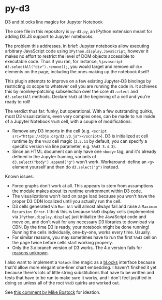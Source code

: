 # py-d3
D3 and bl.ocks line magics for Jupyter Notebook

The core file in this repository is `py-d3.py`, an IPython extension meant for adding D3.JS support to Jupyter notebooks.

The problem this addresses, in brief: Jupyter notebooks allow executing arbitrary JavaScript code using `IPython.display.JavaScript`, however it makes no effort to restrict the level of DOM objects accessible to executable code. Thus if you ran, for instance, `%javascript d3.selectAll("div").remove();`, you would target and remove *all* `div` elements on the page, including the ones making up the notebook itself!

This plugin attempts to improve on a few existing Jupyter-D3 bindings by restricting `d3` scope to whatever cell you are running the code in. It achieves this by monkey-patching subselection over the core `d3.select` and `d3.selectAll` methods. Declare `%%d3` at the beginning of a cell and you're ready to roll!

The verdict thus far: funky, but operational. With a few outstanding quirks, most D3 visualizations, even very complex ones, can be made to run inside of a Jupyter Notebook `%%d3` cell, with a couple of modifications:

* Remove any D3 imports in the cell (e.g. `<script src="https://d3js.org/d3.v3.js"></script>`). D3 is initialized at cell runtime by the `%%d3` cell magic (`3.5.11` by default, you can specify a specific version via line parameter, e.g. `%%d3 3.4.3`).
* Since an HTML document can only have one `<body>` tag, and it's already defined in the Jupyter framing, variants of `d3.select("body").append("g")` won't work. Workaround: define an `<g>` element yourself and then do `d3.select("g")` instead.

Known issues:

* Force graphs don't work at all. This appears to stem from assumptions the module makes about its runtime environment within D3 code.
* The visualizations won't load on page load because you won't have the proper D3 CDN localized until you actually run the cell. 
* D3 cells generated via `Run All` will almost always fail and raise a `Maximum Recursion Error`. I think this is because `%%d3` display cells (implemented via `IPython.display.display`) just initialize the JavaScript code and move on, and don't wait for any necessary D3 libraries to download via CDN. By the time D3 is ready, your notebook might be done running! Running the cells individually, one-by-one, works every time. Usually.
* For similar reasons, you may sometimes have to run the first `%%d3` cell on the page twice before cells start working properly.
* Only the 3.x branch version of D3 works. The 4.x version fails for [reasons unknown](http://stackoverflow.com/questions/39335992/d3-4-0-does-not-create-a-global-d3-variable-when-imported-into-jupyter-notebook).

I also want to implement a `%block` line magic as a [bl.ocks](http://bl.ocks.org/) interface because that'd allow more elegant one-liner chart embedding. I haven't finshed it yet because there's lots of little string substitutions that have to be written and tests that have to be run to make sure it works, and I don't feel justified in doing so unless all of the root `%%d3` quirks are worked out.

See [this comment by Mike Bostock](https://github.com/d3/d3/issues/2947) for ideation.
